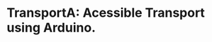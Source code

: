 TransportA: Acessible Transport using Arduino.
========================================================================

